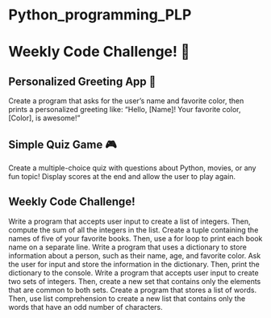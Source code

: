 # Python_programming_PLP
# Weekly Code Challenge! 🐍
## Personalized Greeting App 👋
Create a program that asks for the user’s name and favorite color, then prints a personalized greeting like: “Hello, [Name]! Your favorite color, [Color], is awesome!”
## Simple Quiz Game 🎮
Create a multiple-choice quiz with questions about Python, movies, or any fun topic! Display scores at the end and allow the user to play again. 

## Weekly Code Challenge!
Write a program that accepts user input to create a list of integers. Then, compute the sum of all the integers in the list.
Create a tuple containing the names of five of your favorite books. Then, use a for loop to print each book name on a separate line.
Write a program that uses a dictionary to store information about a person, such as their name, age, and favorite color. Ask the user for input and store the information in the dictionary. Then, print the dictionary to the console.
Write a program that accepts user input to create two sets of integers. Then, create a new set that contains only the elements that are common to both sets.
Create a program that stores a list of words. Then, use list comprehension to create a new list that contains only the words that have an odd number of characters.
